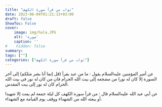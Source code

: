 ```yaml
---
title: "ثواب من قرأ سورة الكهف"
date: 2023-06-04T01:21:13+03:00
draft: false
ShowToc: False
cover:
    image: img/hala.JPG
    alt: 'صورة'
    caption: ''
#    hidden: false
summary: 
tags: [""]
categories: ["ثواب من قرأ سورة الكهف"]
---
```

عن أمير المؤمنين عليه‌السلام يقول : ما من عبد يقرأ (قل إنما
أنا بشر مثلكم) إلى آخر السورة إلا كان له نورا من مضجعه إلى بيت الله
الحرام فان من كان له نور في بيت الله الحرام كان له نور إلى بيت المقدس.

عن أبي عبد الله عليه‌السلام قال : من قرأ سورة الكهف كل 
ليلة جمعة لم يمت إلا شهيدا أو يبعثه الله من الشهداء ووقف يوم القيامة
مع الشهداء.

